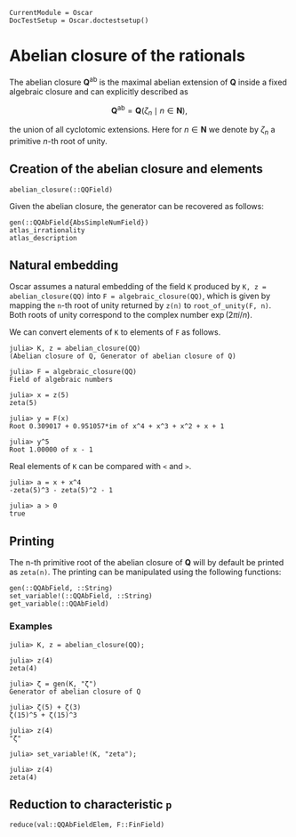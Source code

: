 ```@meta
CurrentModule = Oscar
DocTestSetup = Oscar.doctestsetup()
```

# Abelian closure of the rationals

The abelian closure $\mathbf{Q}^\text{ab}$ is the maximal abelian extension of $\mathbf{Q}$
inside a fixed algebraic closure and can explicitly described as
```math
\mathbf{Q}^{\mathrm{ab}} = \mathbf{Q}(\zeta_n \mid n \in \mathbf{N}),
```
the union of all cyclotomic extensions. Here for $n \in \mathbf{N}$ we denote by $\zeta_n$ a primitive $n$-th root of unity.

## Creation of the abelian closure and elements

```@docs
abelian_closure(::QQField)
```

Given the abelian closure, the generator can be recovered as follows:

```@docs
gen(::QQAbField{AbsSimpleNumField})
atlas_irrationality
atlas_description
```

## Natural embedding

Oscar assumes a natural embedding of the field `K` produced by
`K, z = abelian_closure(QQ)` into `F = algebraic_closure(QQ)`,
which is given by mapping the `n`-th root of unity returned by `z(n)`
to `root_of_unity(F, n)`.
Both roots of unity correspond to the complex number $\exp(2 \pi i / n)$.

We can convert elements of `K` to elements of `F` as follows.

```jldoctest naturalembedding
julia> K, z = abelian_closure(QQ)
(Abelian closure of Q, Generator of abelian closure of Q)

julia> F = algebraic_closure(QQ)
Field of algebraic numbers

julia> x = z(5)
zeta(5)

julia> y = F(x)
Root 0.309017 + 0.951057*im of x^4 + x^3 + x^2 + x + 1

julia> y^5
Root 1.00000 of x - 1
```

Real elements of `K` can be compared with `<` and `>`.

```jldoctest naturalembedding
julia> a = x + x^4
-zeta(5)^3 - zeta(5)^2 - 1

julia> a > 0
true
```

## Printing

The n-th primitive root of the abelian closure of $\mathbf{Q}$
will by default be printed as `zeta(n)`.
The printing can be manipulated using the following functions:

```@docs
gen(::QQAbField, ::String)
set_variable!(::QQAbField, ::String)
get_variable(::QQAbField)
```

### Examples

```
julia> K, z = abelian_closure(QQ);

julia> z(4)
zeta(4)

julia> ζ = gen(K, "ζ")
Generator of abelian closure of Q

julia> ζ(5) + ζ(3)
ζ(15)^5 + ζ(15)^3

julia> z(4)
"ζ"

julia> set_variable!(K, "zeta");

julia> z(4)
zeta(4)
```

## Reduction to characteristic ``p``

```@docs
reduce(val::QQAbFieldElem, F::FinField)
```

